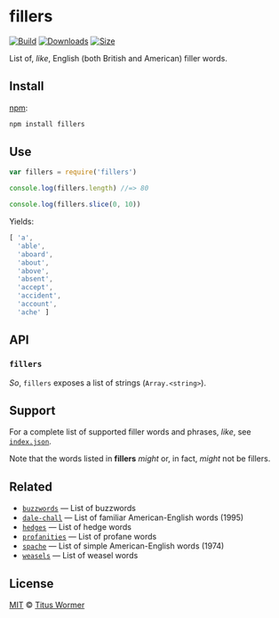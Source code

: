 # fillers

[![Build][build-badge]][build]
[![Downloads][downloads-badge]][downloads]
[![Size][size-badge]][size]

List of, *like*, English (both British and American) filler words.

## Install

[npm][]:

```sh
npm install fillers
```

## Use

```js
var fillers = require('fillers')

console.log(fillers.length) //=> 80

console.log(fillers.slice(0, 10))
```

Yields:

```js
[ 'a',
  'able',
  'aboard',
  'about',
  'above',
  'absent',
  'accept',
  'accident',
  'account',
  'ache' ]
```

## API

### `fillers`

*So*, `fillers` exposes a list of strings (`Array.<string>`).

## Support

For a complete list of supported filler words and phrases, *like*, see
[`index.json`][data].

Note that the words listed in **fillers** *might* or, in fact, *might* not be
fillers.

## Related

*   [`buzzwords`](https://github.com/words/buzzwords)
    — List of buzzwords
*   [`dale-chall`](https://github.com/words/dale-chall)
    — List of familiar American-English words (1995)
*   [`hedges`](https://github.com/words/hedges)
    — List of hedge words
*   [`profanities`](https://github.com/words/profanities)
    — List of profane words
*   [`spache`](https://github.com/words/spache)
    — List of simple American-English words (1974)
*   [`weasels`](https://github.com/words/weasels)
    — List of weasel words

## License

[MIT][license] © [Titus Wormer][author]

<!-- Definitions -->

[build-badge]: https://img.shields.io/travis/words/fillers.svg

[build]: https://travis-ci.org/words/fillers

[downloads-badge]: https://img.shields.io/npm/dm/fillers.svg

[downloads]: https://www.npmjs.com/package/fillers

[size-badge]: https://img.shields.io/bundlephobia/minzip/fillers.svg

[size]: https://bundlephobia.com/result?p=fillers

[npm]: https://docs.npmjs.com/cli/install

[license]: license

[author]: https://wooorm.com

[data]: index.json
